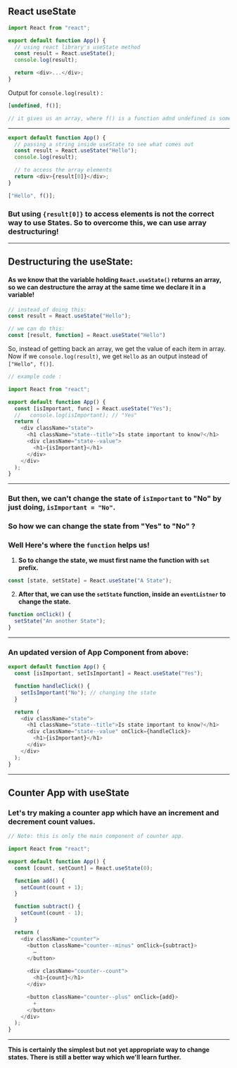 ## React useState

```js
import React from "react";

export default function App() {
  // using react library's useState method
  const result = React.useState();
  console.log(result);

  return <div>...</div>;
}
```

Output for `console.log(result)` :

```js
[undefined, f()];

// it gives us an array, where f() is a function adnd undefined is some value to be passed in useState.
```

---

```js
export default function App() {
  // passing a string inside useState to see what comes out
  const result = React.useState("Hello");
  console.log(result);

  // to access the array elements
  return <div>{result[0]}</div>;
}
```

```js
["Hello", f()];
```

### But using `{result[0]}` to access elements is not the correct way to use States. So to overcome this, we can use array destructuring!

---

## Destructuring the useState:

#### As we know that the variable holding `React.useState()` returns an array, so we can destructure the array at the same time we declare it in a variable!

```js
// instead of doing this:
const result = React.useState("Hello");
```

```js
// we can do this:
const [result, function] = React.useState("Hello")
```

So, instead of getting back an array, we get the value of each item in array. Now if we `console.log(result)`, we get `Hello` as an output instead of `["Hello", f()]`.

```js
// example code :

import React from "react";

export default function App() {
  const [isImportant, func] = React.useState("Yes");
  //   console.log(isImportant); // "Yes"
  return (
    <div className="state">
      <h1 className="state--title">Is state important to know?</h1>
      <div className="state--value">
        <h1>{isImportant}</h1>
      </div>
    </div>
  );
}
```

---

### But then, we can't change the state of `isImportant` to "No" by just doing, `isImportant = "No"`.

### So how we can change the state from "Yes" to "No" ?

### Well Here's where the `function` helps us!

1. **So to change the state, we must first name the function with `set` prefix.**

```js
const [state, setState] = React.useState("A State");
```

2. **After that, we can use the `setState` function, inside an `eventListner` to change the state.**

```js
function onClick() {
  setState("An another State");
}
```

---

### An updated version of App Component from above:

```js
export default function App() {
  const [isImportant, setIsImportant] = React.useState("Yes");

  function handleClick() {
    setIsImportant("No"); // changing the state
  }

  return (
    <div className="state">
      <h1 className="state--title">Is state important to know?</h1>
      <div className="state--value" onClick={handleClick}>
        <h1>{isImportant}</h1>
      </div>
    </div>
  );
}
```

---

## Counter App with useState

### Let's try making a counter app which have an increment and decrement count values.

```js
// Note: this is only the main component of counter app.

import React from "react";

export default function App() {
  const [count, setCount] = React.useState(0);

  function add() {
    setCount(count + 1);
  }

  function subtract() {
    setCount(count - 1);
  }

  return (
    <div className="counter">
      <button className="counter--minus" onClick={subtract}>
        –
      </button>

      <div className="counter--count">
        <h1>{count}</h1>
      </div>

      <button className="counter--plus" onClick={add}>
        +
      </button>
    </div>
  );
}
```

---

**This is certainly the simplest but not yet appropriate way to change states. There is still a better way which we'll learn further.**
